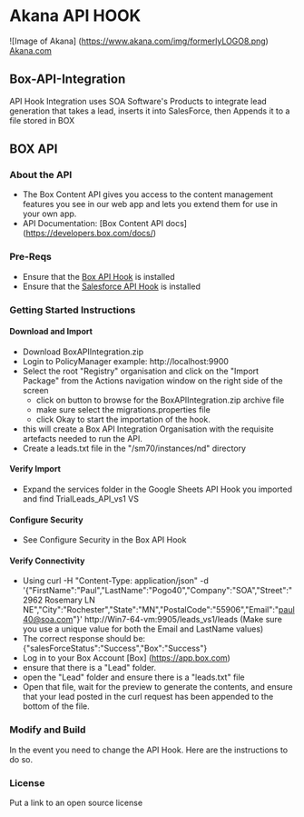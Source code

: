 # Akana API HOOK
![Image of Akana] 
(https://www.akana.com/img/formerlyLOGO8.png) 
[Akana.com](http://akana.com)

## Box-API-Integration
API Hook Integration uses SOA Software's Products to integrate lead generation that takes a lead, inserts it into SalesForce, then Appends it to a file stored in BOX

## BOX API 
### About the API
- The Box Content API gives you access to the content management features you see in our web app and lets you extend them for use in your own app.
- API Documentation: [Box Content API docs] (https://developers.box.com/docs/)

### Pre-Reqs
- Ensure that the [Box API Hook](https://github.com/pogo61/Box-API-Hook) is installed
- Ensure that the [Salesforce API Hook](https://github.com/pogo61/SalesForce-API-Hook) is installed

### Getting Started Instructions
#### Download and Import
- Download BoxAPIIntegration.zip
- Login to PolicyManager  example: http://localhost:9900
- Select the root "Registry" organisation and click on the "Import Package" from the Actions navigation window on the right side of the screen
  - click on button to browse for the BoxAPIIntegration.zip archive file 
  - make sure select the migrations.properties file 
  - click Okay to start the importation of the hook.
- this will create a Box API Integration Organisation with the requisite artefacts needed to run the API.
- Create a leads.txt file in the "/sm70/instances/nd" directory

#### Verify Import
- Expand the services folder in the Google Sheets API Hook you imported and find TrialLeads_API_vs1 VS

#### Configure Security
- See Configure Security in the Box API Hook


#### Verify Connectivity
- Using 
    curl -H "Content-Type: application/json" -d '{"FirstName":"Paul","LastName":"Pogo40","Company":"SOA","Street":"2962 Rosemary LN NE","City":"Rochester","State":"MN","PostalCode":"55906","Email":"paul40@soa.com"}' http://Win7-64-vm:9905/leads_vs1/leads (Make sure you use a unique value for both the Email and LastName values)
- The correct response should be:
    {"salesForceStatus":"Success","Box":"Success"}
- Log in to your Box Account [Box] (https://app.box.com)
- ensure that there is a "Lead" folder.
- open the "Lead" folder and ensure there is a "leads.txt" file
- Open that file, wait for the preview to generate the contents, and ensure that your lead posted in the curl request has been appended to the bottom of the file.

### Modify and Build
In the event you need to change the API Hook.   Here are the instructions to do so. 

### License
Put a link to an open source license
